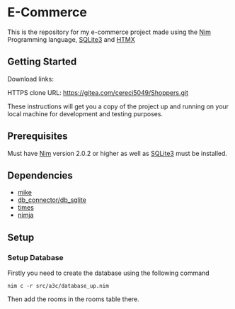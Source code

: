 # E-Commerce

This is the repository for my e-commerce project made using the [Nim](https://nim-lang.org) Programming language, [SQLite3](https://www.sqlite.org/) and [HTMX](https://htmx.org/)

## Getting Started

Download links:

HTTPS clone URL: https://gitea.com/cereci5049/Shoppers.git



These instructions will get you a copy of the project up and running on your local machine for development and testing purposes.

## Prerequisites

Must have [Nim](https://nim-lang.org) version 2.0.2 or higher as well as [SQLite3](https://www.sqlite.org/) must be installed.

## Dependencies

- [mike](https://github.com/ire4ever1190/mike)
- [db_connector/db_sqlite](https://nim-lang.org/docs/db_sqlite.html)
- [times](https://nim-lang.org/docs/times.html)
- [nimja](https://github.com/enthus1ast/nimja)

## Setup

### Setup Database
Firstly you need to create the database using the following command
```
nim c -r src/a3c/database_up.nim
```
Then add the rooms in the rooms table there.

